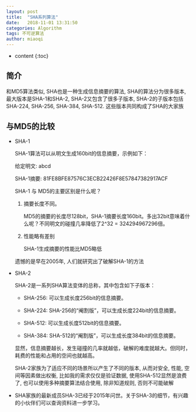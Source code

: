 ```yaml
---
layout: post
title:  "SHA系列算法"
date:   2018-11-01 13:31:50
categories: Algorithm
tags: 不可逆算法
author: miaoqi
---
```


* content
{:toc} 

## 简介

和MD5算法类似, SHA也是一种生成信息摘要的算法, SHA的算法分为很多版本, 最大版本是SHA-1和SHA-2, SHA-2又包含了很多子版本, SHA-2的子版本包括SHA-224, SHA-256, SHA-384, SHA-512. 这些版本共同构成了SHA的大家族

## 与MD5的比较

* SHA-1

    SHA-1算法可以从明文生成160bit的信息摘要，示例如下：

    给定明文: abcd

    SHA-1摘要: 81FE8BFE87576C3ECB22426F8E57847382917ACF

    SHA-1 与 MD5的主要区别是什么呢？

    1. 摘要长度不同。

        MD5的摘要的长度尽128bit，SHA-1摘要长度160bit。多出32bit意味着什么呢？不同明文的碰撞几率降低了2^32 = 324294967296倍。
        
    2. 性能略有差别
        
        SHA-1生成摘要的性能比MD5略低

    遗憾的是早在2005年, 人们就研究出了破解SHA-1的方法

* SHA-2

    SHA-2是一系列SHA算法变体的总称，其中包含如下子版本：

    * SHA-256: 可以生成长度256bit的信息摘要。
    
    * SHA-224: SHA-256的“阉割版”，可以生成长度224bit的信息摘要。
    
    * SHA-512: 可以生成长度512bit的信息摘要。
    
    * SHA-384: SHA-512的“阉割版”，可以生成长度384bit的信息摘要。
    
    显然，信息摘要越长，发生碰撞的几率就越低，破解的难度就越大。但同时，耗费的性能和占用的空间也就越高。

    SHA-2家族为了适应不同的场景所以产生了不同的版本, 从而对安全, 性能, 空间等因素做出权衡, 比如我的需求仅仅是验证数据, 使用SHA-512显然是浪费了, 也可以使用多种摘要算法结合使用, 除非知道规则, 否则不可能破解

* SHA家族的最新成员SHA-3已经于2015年问世。关于SHA-3的细节，有兴趣的小伙伴们可以查询资料进一步学习。






